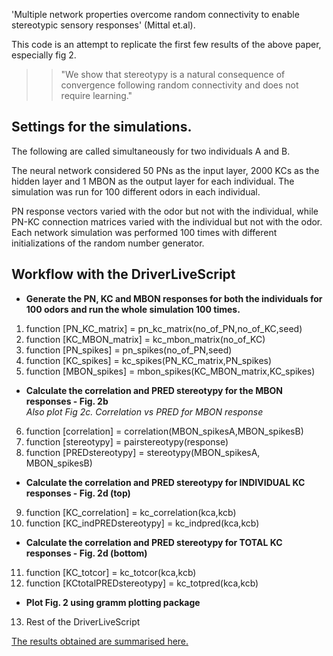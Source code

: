 'Multiple network properties overcome random connectivity to enable stereotypic sensory responses' (Mittal et.al).

This code is an attempt to replicate the first few results of the above paper, especially fig 2.
>> "We show that stereotypy is a natural consequence of convergence following random connectivity and does not require learning."

## Settings for the simulations.

The following are called simultaneously for two individuals A and B.

The neural network considered 50 PNs as the input layer, 2000 KCs as the hidden layer and 1 MBON as the output layer for each individual. The simulation was run for 100 different odors in each individual.

PN response vectors varied with the odor but not with the individual, while PN-KC connection matrices varied with the individual but not with the odor. 
Each network simulation was performed 100 times with different initializations of the random number generator.

## Workflow with the DriverLiveScript

* **Generate the PN, KC and MBON responses for both the individuals for 100 odors and run the whole simulation 100 times.**

1. function [PN_KC_matrix] = pn_kc_matrix(no_of_PN,no_of_KC,seed)
2. function [KC_MBON_matrix] = kc_mbon_matrix(no_of_KC)
3. function [PN_spikes] = pn_spikes(no_of_PN,seed)
4. function [KC_spikes] = kc_spikes(PN_KC_matrix,PN_spikes)
5. function [MBON_spikes] = mbon_spikes(KC_MBON_matrix,KC_spikes)

* **Calculate the correlation and PRED stereotypy for the MBON responses - Fig. 2b** <br/>
*Also plot Fig 2c. Correlation vs PRED for MBON response*

6. function [correlation] = correlation(MBON_spikesA,MBON_spikesB)
7. function [stereotypy] = pairstereotypy(response)
8. function [PREDstereotypy] = stereotypy(MBON_spikesA, MBON_spikesB)

* **Calculate the correlation and PRED stereotypy for INDIVIDUAL KC responses - Fig. 2d (top)**

9. function [KC_correlation] = kc_correlation(kca,kcb)
10. function [KC_indPREDstereotypy] = kc_indpred(kca,kcb)

* **Calculate the correlation and PRED stereotypy for TOTAL KC responses - Fig. 2d (bottom)**

11. function [KC_totcor] = kc_totcor(kca,kcb)
12. function [KCtotalPREDstereotypy] = kc_totpred(kca,kcb)

* **Plot Fig. 2 using gramm plotting package**

13. Rest of the DriverLiveScript

[The results obtained are summarised here.](https://docs.google.com/document/d/1WbwENa35t6MtyO3GmkG5NoFRpyZtUH1sqi_HH09mQ0k/edit?usp=sharing)
